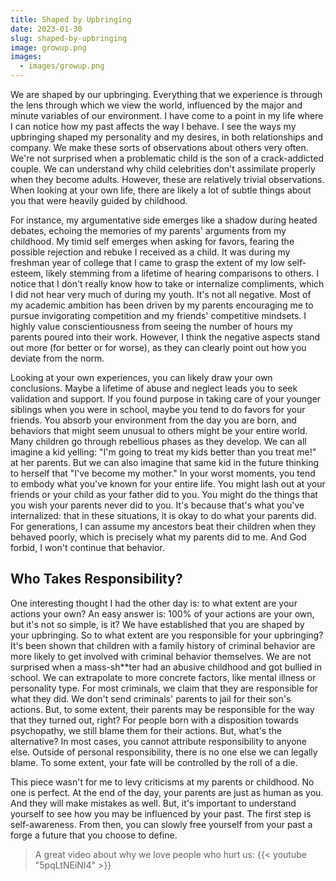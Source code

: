 ```yaml
---
title: Shaped by Upbringing
date: 2023-01-30
slug: shaped-by-upbringing
image: growup.png
images:
  - images/growup.png
---
```


We are shaped by our upbringing. Everything that we experience is through the lens through which we view the world, influenced by the major and minute variables of our environment. I have come to a point in my life where I can notice how my past affects the way I behave. I see the ways my upbringing shaped my personality and my desires, in both relationships and company. We make these sorts of observations about others very often. We're not surprised when a problematic child is the son of a crack-addicted couple. We can understand why child celebrities don't assimilate properly when they become adults. However, these are relatively trivial observations. When looking at your own life, there are likely a lot of subtle things about you that were heavily guided by childhood. 

For instance, my argumentative side emerges like a shadow during heated debates, echoing the memories of my parents' arguments from my childhood. My timid self emerges when asking for favors, fearing the possible rejection and rebuke I received as a child. It was during my freshman year of college that I came to grasp the extent of my low self-esteem, likely stemming from a lifetime of hearing comparisons to others. I notice that I don't really know how to take or internalize compliments, which I did not hear very much of during my youth. It's not all negative. Most of my academic ambition has been driven by my parents encouraging me to pursue invigorating competition and my friends' competitive mindsets. I highly value conscientiousness from seeing the number of hours my parents poured into their work. However, I think the negative aspects stand out more (for better or for worse), as they can clearly point out how you deviate from the norm. 

Looking at your own experiences, you can likely draw your own conclusions. Maybe a lifetime of abuse and neglect leads you to seek validation and support. If you found purpose in taking care of your younger siblings when you were in school, maybe you tend to do favors for your friends. You absorb your environment from the day you are born, and behaviors that might seem unusual to others might be your entire world. Many children go through rebellious phases as they develop. We can all imagine a kid yelling: "I'm going to treat my kids better than you treat me!" at her parents. But we can also imagine that same kid in the future thinking to herself that "I've become my mother." In your worst moments, you tend to embody what you've known for your entire life. You might lash out at your friends or your child as your father did to you. You might do the things that you wish your parents never did to you. It's because that's what you've internalized: that in these situations, it is okay to do what your parents did. For generations, I can assume my ancestors beat their children when they behaved poorly, which is precisely what my parents did to me. And God forbid, I won't continue that behavior. 

## Who Takes Responsibility?
One interesting thought I had the other day is: to what extent are your actions your own? An easy answer is: 100% of your actions are your own, but it's not so simple, is it? We have established that you are shaped by your upbringing. So to what extent are you responsible for your upbringing? It's been shown that children with a family history of criminal behavior are more likely to get involved with criminal behavior themselves. We are not surprised when a mass-sh**ter had an abusive childhood and got bullied in school. We can extrapolate to more concrete factors, like mental illness or personality type. For most criminals, we claim that they are responsible for what they did. We don't send criminals' parents to jail for their son's actions. But, to some extent, their parents may be responsible for the way that they turned out, right? For people born with a disposition towards psychopathy, we still blame them for their actions. But, what's the alternative? In most cases, you cannot attribute responsibility to anyone else. Outside of personal responsibility, there is no one else we can legally blame. To some extent, your fate will be controlled by the roll of a die. 

This piece wasn't for me to levy criticisms at my parents or childhood. No one is perfect. At the end of the day, your parents are just as human as you. And they will make mistakes as well. But, it's important to understand yourself to see how you may be influenced by your past. The first step is self-awareness. From then, you can slowly free yourself from your past a forge a future that you choose to define.

> A great video about why we love people who hurt us: 
> {{< youtube "5pqLtNEiNI4" >}}
